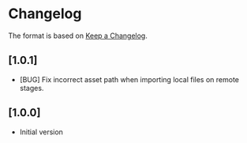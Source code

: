 # Changelog

The format is based on [Keep a Changelog](https://keepachangelog.com/en/1.0.0/).

## [1.0.1]

- [BUG] Fix incorrect asset path when importing local files on remote stages.

## [1.0.0]

- Initial version
